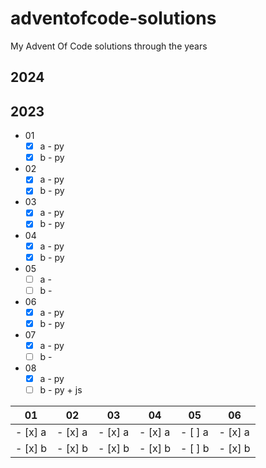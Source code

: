 # adventofcode-solutions
My Advent Of Code solutions through the years

## 2024


## 2023
- 01
    - [x] a - py
    - [x] b - py
- 02
    - [x] a - py
    - [x] b - py
- 03
    - [x] a - py
    - [x] b - py
- 04
    - [x] a - py
    - [x] b - py
- 05
    - [ ] a -
    - [ ] b -
- 06
    - [x] a - py
    - [x] b - py
- 07
    - [x] a - py
    - [ ] b - 
- 08
    - [x] a - py
    - [ ] b - py + js

| 01            | 02            | 03            | 04            | 05            | 06            |
| ------------- | ------------- | ------------- | ------------- | ------------- | ------------- |
| - [x] a       | - [x] a       | - [x] a       | - [x] a       | - [ ] a       | - [x] a       |
| - [x] b       | - [x] b       | - [x] b       | - [x] b       | - [ ] b       | - [x] b       |